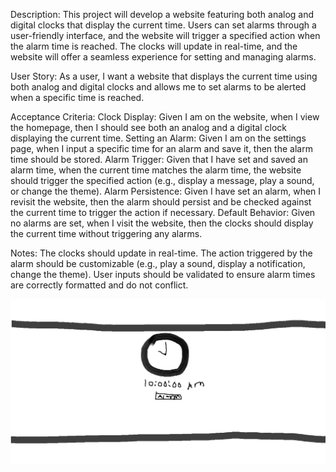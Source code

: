 Description: This project will develop a website featuring both analog and digital clocks that display the current time. Users can set alarms through a user-friendly interface, and the website will trigger a specified action when the alarm time is reached. The clocks will update in real-time, and the website will offer a seamless experience for setting and managing alarms.

User Story: As a user, I want a website that displays the current time using both analog and digital clocks and allows me to set alarms to be alerted when a specific time is reached.

Acceptance Criteria:
Clock Display:
Given I am on the website, when I view the homepage, then I should see both an analog and a digital clock displaying the current time.
Setting an Alarm:
Given I am on the settings page, when I input a specific time for an alarm and save it, then the alarm time should be stored.
Alarm Trigger:
Given that I have set and saved an alarm time, when the current time matches the alarm time, the website should trigger the specified action (e.g., display a message, play a sound, or change the theme).
Alarm Persistence:
Given I have set an alarm, when I revisit the website, then the alarm should persist and be checked against the current time to trigger the action if necessary.
Default Behavior:
Given no alarms are set, when I visit the website, then the clocks should display the current time without triggering any alarms.

Notes:
The clocks should update in real-time.
The action triggered by the alarm should be customizable (e.g., play a sound, display a notification, change the theme).
User inputs should be validated to ensure alarm times are correctly formatted and do not conflict.

![alt text](css/wireframe.png)